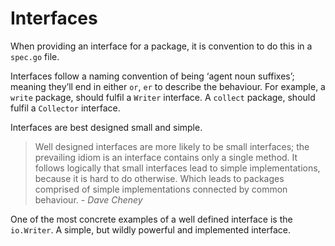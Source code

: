 # Interfaces

When providing an interface for a package, it is convention to do this in a `spec.go` file. 

Interfaces follow a naming convention of being ‘agent noun suffixes’; meaning they’ll end in either `or`, `er` to describe the behaviour. For example, a `write` package, should fulfil a `Writer` interface. A `collect` package, should fulfil a `Collector` interface.

Interfaces are best designed small and simple.

>Well designed interfaces are more likely to be small interfaces; the prevailing idiom is an interface contains only a single method. It follows logically that small interfaces lead to simple implementations, because it is hard to do otherwise. Which leads to packages comprised of simple implementations connected by common behaviour. - _Dave Cheney_

One of the most concrete examples of a well defined interface is the `io.Writer`. A simple, but wildly powerful and implemented interface.
